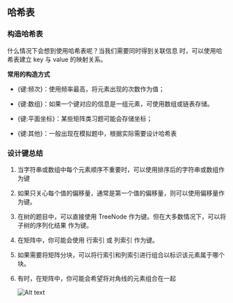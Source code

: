## 哈希表

### 构造哈希表

什么情况下会想到使用哈希表呢？当我们需要同时得到关联信息 时，可以使用哈希表建立 key 与 value 的映射关系。

**常用的构造方式**

- {键:频次}：使用频率最高，将元素出现的次数作为值；

- {键:数组}：如果一个键对应的信息是一组元素，可使用数组或链表存储。

- {键:平面坐标}：某些矩阵类习题可能会存储坐标；

- {键:其他}：一般出现在模拟题中，根据实际需要设计哈希表

### 设计键总结

1. 当字符串或数组中每个元素顺序不重要时，可以使用排序后的字符串或数组作为键

2. 如果只关心每个值的偏移量，通常是第一个值的偏移量，则可以使用偏移量作为键。

3. 在树的题目中，可以直接使用 TreeNode 作为键。但在大多数情况下，可以将 子树的序列化结果 作为键。

4. 在矩阵中，你可能会使用 行索引 或 列索引 作为键。

5. 如果需要将矩阵分块，可以将行索引和列索引进行组合以标识该元素属于哪个 块。

6. 有时，在矩阵中，你可能会希望将对角线的元素组合在一起

   ![Alt text](https://github.com/1684838553/arithmeticQuestions/blob/main/%E8%A7%A3%E9%A2%98%E6%80%9D%E8%B7%AF/source/image.png)
